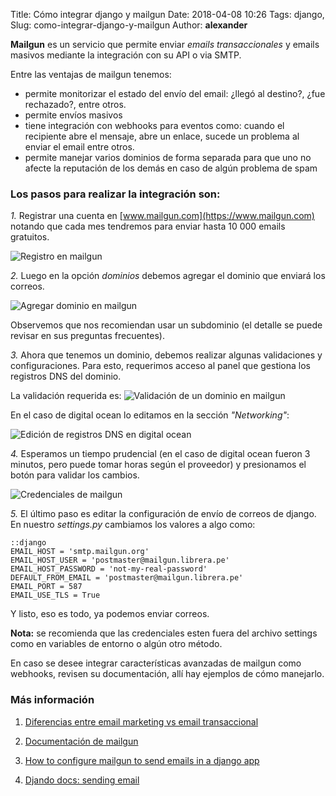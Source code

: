 Title: Cómo integrar django y mailgun
Date: 2018-04-08 10:26
Tags: django,
Slug: como-integrar-django-y-mailgun
Author: __alexander__

**Mailgun** es un servicio que permite enviar *emails transaccionales* y emails masivos mediante la integración con su API o via SMTP.

Entre las ventajas de mailgun tenemos:

- permite monitorizar el estado del envío del email: ¿llegó al destino?, ¿fue rechazado?, entre otros.
- permite envíos masivos
- tiene integración con webhooks para eventos como: cuando el recipiente abre el mensaje, abre un enlace, sucede un problema al enviar el email entre otros.
- permite manejar varios dominios de forma separada para que uno no afecte la reputación de los demás en caso de algún problema de spam

### Los pasos para realizar la integración son:

*1.* Registrar una cuenta en [www.mailgun.com](https://www.mailgun.com) notando que cada mes tendremos para enviar hasta 10 000 emails gratuitos.

![Registro en mailgun][mailgun-registro]

*2.* Luego en la opción *dominios* debemos agregar el dominio que enviará los correos.

![Agregar dominio en mailgun][mailgun-dominio]

Observemos que nos recomiendan usar un subdominio (el detalle se puede revisar en sus preguntas frecuentes).

*3.* Ahora que tenemos un dominio, debemos realizar algunas validaciones y configuraciones. Para esto, requerimos acceso al panel que gestiona los registros DNS del dominio.

La validación requerida es:
![Validación de un dominio en mailgun][mailgun-validar-dominio]

En el caso de digital ocean lo editamos en la sección *"Networking"*:

![Edición de registros DNS en digital ocean][digital-ocean-dns]

*4.* Esperamos un tiempo prudencial (en el caso de digital ocean fueron 3 minutos, pero puede tomar horas según el proveedor) y presionamos el botón para validar los cambios.

![Credenciales de mailgun][mailgun-credenciales]

*5.* El último paso es editar la configuración de envío de correos de django. En nuestro *settings.py* cambiamos los valores a algo como:

~~~
::django
EMAIL_HOST = 'smtp.mailgun.org'
EMAIL_HOST_USER = 'postmaster@mailgun.librera.pe'
EMAIL_HOST_PASSWORD = 'not-my-real-password'
DEFAULT_FROM_EMAIL = 'postmaster@mailgun.librera.pe'
EMAIL_PORT = 587
EMAIL_USE_TLS = True
~~~

Y listo, eso es todo, ya podemos enviar correos.

**Nota:** se recomienda que las credenciales esten fuera del archivo settings como en variables de entorno o algún otro método.

En caso se desee integrar características avanzadas de mailgun como 
webhooks, revisen su documentación, allí hay ejemplos de cómo manejarlo.

### Más información

1. [Diferencias entre email marketing vs email transaccional][email-marketing-transaccional]

2. [Documentación de mailgun][mailgun-docs]

3. [How to configure mailgun to send emails in a django app][mailgun-django]

4. [Djando docs: sending email][django-docs]

[email-marketing-transaccional]: https://www.40defiebre.com/diferencias-email-marketing-vs-email-transaccional/
[mailgun-docs]: https://documentation.mailgun.com/en/latest/
[mailgun-django]: https://simpleisbetterthancomplex.com/tutorial/2017/05/27/how-to-configure-mailgun-to-send-emails-in-a-django-app.html
[django-docs]: https://docs.djangoproject.com/en/2.0/topics/email/

[mailgun-registro]: pictures/mailgun-registro.png 'Registro en mailgun'
[mailgun-dominio]: pictures/mailgun-dominio.png 'Dominio en mailgun'
[mailgun-validar-dominio]: pictures/mailgun-validar-dominio.png 'Validación de un dominio en mailgun'
[digital-ocean-dns]: pictures/digital-ocean-dns.png 'Edición de registros DNS en digital ocean'
[mailgun-credenciales]: pictures/mailgun-dominio-validado.png 'Credenciales de mailgun'

<script type="application/ld+json">
{
    "@context": "http://schema.org",
    "@type": "Question",
    "name": "¿Cómo integrar django y mailgun?",
    "text": "",
    "dateCreated": "2018-04-08",
    "acceptedAnswer": {
        "@type": "Answer",
        "text": "La integración consiste principalment en: Apuntar el dominio, validarlo y agregar la configuración del envío de emails de django.",
        "dateCreated": "2018-04-08",
        "author": {
            "@type": "Person",
            "name": "__alexander__"
        }
    }
}
</script>